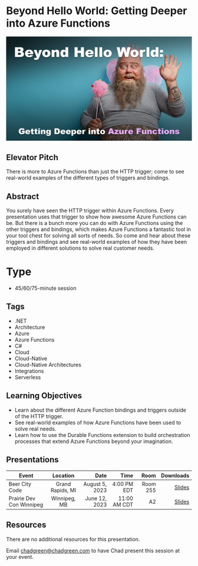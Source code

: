 # Beyond Hello World: Getting Deeper into Azure Functions

![Presentation Title](thumbnail.jpg)

## Elevator Pitch
There is more to Azure Functions than just the HTTP trigger; come to see real-world examples of the different types of triggers and bindings.

## Abstract
You surely have seen the HTTP trigger within Azure Functions. Every presentation uses that trigger to show how awesome Azure Functions can be. But there is a bunch more you can do with Azure Functions using the other triggers and bindings, which makes Azure Functions a fantastic tool in your tool chest for solving all sorts of needs. So come and hear about these triggers and bindings and see real-world examples of how they have been employed in different solutions to solve real customer needs.

# Type
- 45/60/75-minute session

## Tags
- .NET
- Architecture
- Azure
- Azure Functions
- C#
- Cloud
- Cloud-Native
- Cloud-Native Architectures
- Integrations
- Serverless



## Learning Objectives
- Learn about the different Azure Function bindings and triggers outside of the HTTP trigger.
- See real-world examples of how Azure Functions have been used to solve real needs.
- Learn how to use the Durable Functions extension to build orchestration processes that extend Azure Functions beyond your imagination.

## Presentations

| Event | Location | Date | Time | Room | Downloads |
|-------|:--------:|-----:|-----:|-----:|----------:|
| Beer City Code | Grand Rapids, MI | August 5, 2023 | 4:00 PM EDT | Room 255 | [Slides](./EventMaterials/BeyondHelloWorld_GettingDeeperIntoAzureFunctions-BeerCityCode.pdf)|
| Prairie Dev Con Winnipeg | Winnipeg, MB | June 12, 2023 | 11:00 AM CDT | A2 | [Slides](./EventMaterials/BeyondHelloWorld_GettingDeeperIntoAzureFunctions-PDCWinnipeg.pdf) |

## Resources
There are no additional resources for this presentation.

Email [chadgreen@chadgreen.com](mailto:chadgreen@chadgreen.com?subject=Presentation%20Request:%20Getting%20Deeper%20Into%20Azure%20Functions) to have Chad present this session at your event.